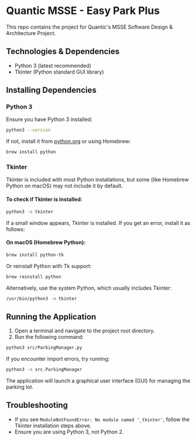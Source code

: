 # Quantic MSSE - Easy Park Plus
This repo contains the project for Quantic's MSSE Software Design & Architecture Project.

## Technologies & Dependencies
- Python 3 (latest recommended)
- Tkinter (Python standard GUI library)

## Installing Dependencies

### Python 3
Ensure you have Python 3 installed:
```sh
python3 --version
```
If not, install it from [python.org](https://www.python.org/downloads/) or using Homebrew:
```sh
brew install python
```

### Tkinter
Tkinter is included with most Python installations, but some (like Homebrew Python on macOS) may not include it by default.

#### To check if Tkinter is installed:
```sh
python3 -m tkinter
```
If a small window appears, Tkinter is installed. If you get an error, install it as follows:

#### On macOS (Homebrew Python):
```sh
brew install python-tk
```
Or reinstall Python with Tk support:
```sh
brew reinstall python
```

Alternatively, use the system Python, which usually includes Tkinter:
```sh
/usr/bin/python3 -m tkinter
```

## Running the Application

1. Open a terminal and navigate to the project root directory.
2. Run the following command:
```sh
python3 src/ParkingManager.py
```

If you encounter import errors, try running:
```sh
python3 -m src.ParkingManager
```

The application will launch a graphical user interface (GUI) for managing the parking lot.

## Troubleshooting
- If you see `ModuleNotFoundError: No module named '_tkinter'`, follow the Tkinter installation steps above.
- Ensure you are using Python 3, not Python 2.
